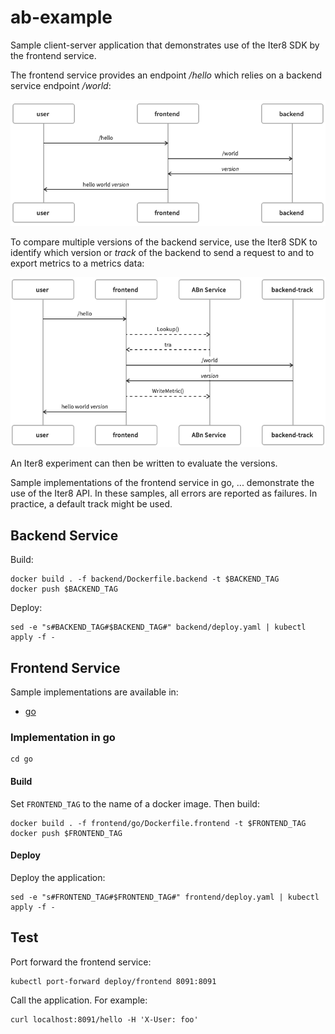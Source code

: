 # ab-example

Sample client-server application that demonstrates use of the Iter8 SDK by the frontend service.

The frontend service provides an endpoint _/hello_ which relies on a backend service endpoint _/world_:

![application interaction](images/application-interaction.png)

To compare multiple versions of the backend service, use the Iter8 SDK to identify which version or _track_ of the backend to send a request to and to export metrics to a metrics data:

![application interation with Iter8 ABn service](images/interaction.png)

An Iter8 experiment can then be written to evaluate the versions.

Sample implementations of the frontend service in go, ... demonstrate the use of the Iter8 API. In these samples, all errors are reported as failures. In practice, a default track might be used.

## Backend Service

Build:

```shell
docker build . -f backend/Dockerfile.backend -t $BACKEND_TAG
docker push $BACKEND_TAG
```

Deploy:

```shell
sed -e "s#BACKEND_TAG#$BACKEND_TAG#" backend/deploy.yaml | kubectl apply -f -
```

## Frontend Service

Sample implementations are available in:

- [go](#go)

### Implementation in go

```shell
cd go
```

#### Build

Set `FRONTEND_TAG` to the name of a docker image. Then build:

```shell
docker build . -f frontend/go/Dockerfile.frontend -t $FRONTEND_TAG
docker push $FRONTEND_TAG
```

#### Deploy

Deploy the application:

```shell
sed -e "s#FRONTEND_TAG#$FRONTEND_TAG#" frontend/deploy.yaml | kubectl apply -f -
```

## Test

Port forward the frontend service:

```shell
kubectl port-forward deploy/frontend 8091:8091
```

Call the application. For example:

```shell
curl localhost:8091/hello -H 'X-User: foo'
```
